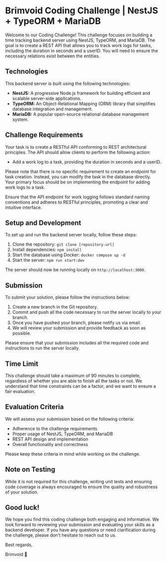 # Brimvoid Coding Challenge | NestJS + TypeORM + MariaDB

Welcome to our Coding Challenge! This challenge focuses on building a time tracking backend server using NestJS, TypeORM, and MariaDB. The goal is to create a REST API that allows you to track work logs for tasks, including the duration in seconds and a userID. You will need to ensure the necessary relations exist between the entities.

## Technologies

This backend server is built using the following technologies:

- **NestJS:** A progressive Node.js framework for building efficient and scalable server-side applications.
- **TypeORM:** An Object-Relational Mapping (ORM) library that simplifies database integration and management.
- **MariaDB:** A popular open-source relational database management system.

## Challenge Requirements
Your task is to create a RESTful API conforming to REST architectural principles. The API should allow clients to perform the following action:

- Add a work log to a task, providing the duration in seconds and a userID.

Please note that there is no specific requirement to create an endpoint for task creation. Instead, you can modify the task in the database directly. Your primary focus should be on implementing the endpoint for adding work logs to a task.

Ensure that the API endpoint for work logging follows standard naming conventions and adheres to RESTful principles, promoting a clear and intuitive interface.

## Setup and Development

To set up and run the backend server locally, follow these steps:

1. Clone the repository: `git clone [repository-url]`
2. Install dependencies: `npm install`
3. Start the database using Docker: `docker compose up -d`
4. Start the server: `npm run start:dev`

The server should now be running locally on `http://localhost:3000`.

## Submission

To submit your solution, please follow the instructions below:

1. Create a new branch in the Git repository.
2. Commit and push all the code necessary to run the server locally to your branch.
3. Once you have pushed your branch, please notify us via email.
4. We will review your submission and provide feedback as soon as possible.

Please ensure that your submission includes all the required code and instructions to run the server locally.

## Time Limit

This challenge should take a maximum of 90 minutes to complete, regardless of whether you are able to finish all the
tasks or not. We understand that time constraints can be a factor, and we want to ensure a fair evaluation.

## Evaluation Criteria

We will assess your submission based on the following criteria:

- Adherence to the challenge requirements
- Proper usage of NestJS, TypeORM, and MariaDB
- REST API design and implementation
- Overall functionality and correctness

Please keep these criteria in mind while working on the challenge.

## Note on Testing

While it is not required for this challenge, writing unit tests and ensuring code coverage is always encouraged to ensure the quality and robustness of your solution.

## Good luck!

We hope you find this coding challenge both engaging and informative. We look forward to reviewing your submission and evaluating your skills as a backend developer. If you have any questions or need clarification during the challenge, please don't hesitate to reach out to us.

Best regards,

Brimvoid 🚀
